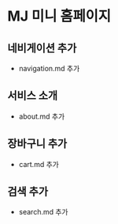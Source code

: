 # MJ 미니 홈페이지


## 네비게이션 추가
- navigation.md 추가

## 서비스 소개
- about.md 추가

## 장바구니 추가
- cart.md 추가

## 검색 추가
- search.md 추가
